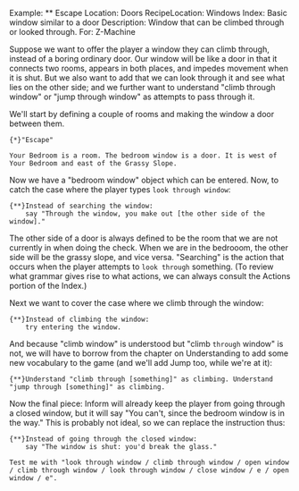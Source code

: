 Example: ** Escape
Location: Doors
RecipeLocation: Windows
Index: Basic window similar to a door
Description: Window that can be climbed through or looked through.
For: Z-Machine

  
Suppose we want to offer the player a window they can climb through, instead of a boring ordinary door. Our window will be like a door in that it connects two rooms, appears in both places, and impedes movement when it is shut. But we also want to add that we can look through it and see what lies on the other side; and we further want to understand "climb through window" or "jump through window" as attempts to pass through it.

  
We'll start by defining a couple of rooms and making the window a door between them.

  

``` inform7
{*}"Escape"

Your Bedroom is a room. The bedroom window is a door. It is west of Your Bedroom and east of the Grassy Slope.
```

  
Now we have a "bedroom window" object which can be entered. Now, to catch the case where the player types ``look through window``:

  

``` inform7
{**}Instead of searching the window:
	say "Through the window, you make out [the other side of the window]."
```

  
The other side of a door is always defined to be the room that we are not currently in when doing the check. When we are in the bedrooom, the other side will be the grassy slope, and vice versa. "Searching" is the action that occurs when the player attempts to ``look through`` something. (To review what grammar gives rise to what actions, we can always consult the Actions portion of the Index.)

  
Next we want to cover the case where we climb through the window:

  

``` inform7
{**}Instead of climbing the window:
	try entering the window.
```

  
And because "climb window" is understood but "climb ``through`` window" is not, we will have to borrow from the chapter on Understanding to add some new vocabulary to the game (and we'll add Jump too, while we're at it):

  

``` inform7
{**}Understand "climb through [something]" as climbing. Understand "jump through [something]" as climbing.
```

  
Now the final piece: Inform will already keep the player from going through a closed window, but it will say "You can't, since the bedroom window is in the way." This is probably not ideal, so we can replace the instruction thus:

  

``` inform7
{**}Instead of going through the closed window:
	say "The window is shut: you'd break the glass."

Test me with "look through window / climb through window / open window / climb through window / look through window / close window / e / open window / e".
```


